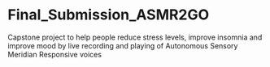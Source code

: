 # Final_Submission_ASMR2GO
Capstone project to help people reduce stress levels, improve insomnia and improve mood by live recording and playing of Autonomous Sensory Meridian Responsive voices
